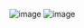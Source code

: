 ![image](https://github.com/JaimeVillalbaO/TwitterBot-Intermediate-Day-51/assets/152451848/46c7a131-cd6e-4995-83e1-36ee240be060)
![image](https://github.com/JaimeVillalbaO/TwitterBot-Intermediate-Day-51/assets/152451848/717bab66-a9bd-4e80-9bc8-bd59b904ce45)
